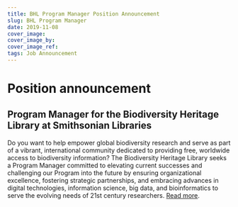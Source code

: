 ```yaml
---
title: BHL Program Manager Position Announcement
slug: BHL Program Manager
date: 2019-11-08
cover_image: 
cover_image_by: 
cover_image_ref: 
tags: Job Announcement
---
```


# Position announcement
## Program Manager for the Biodiversity Heritage Library at Smithsonian Libraries

Do you want to help empower global biodiversity research and serve as part of a vibrant, international
community dedicated to providing free, worldwide access to biodiversity information? The Biodiversity
Heritage Library seeks a Program Manager committed to elevating current successes and challenging our
Program into the future by ensuring organizational excellence, fostering strategic partnerships, and
embracing advances in digital technologies, information science, big data, and bioinformatics to serve the
evolving needs of 21st century researchers.  [Read more]({static}BHL_Program_Manager_Position_Announcement.pdf).
